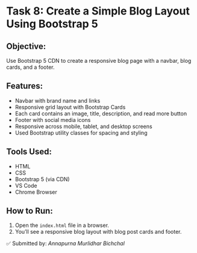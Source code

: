 # Task 8: Create a Simple Blog Layout Using Bootstrap 5

## Objective:
Use Bootstrap 5 CDN to create a responsive blog page with a navbar, blog cards, and a footer.

## Features:
- Navbar with brand name and links
- Responsive grid layout with Bootstrap Cards
- Each card contains an image, title, description, and read more button
- Footer with social media icons
- Responsive across mobile, tablet, and desktop screens
- Used Bootstrap utility classes for spacing and styling

## Tools Used:
- HTML
- CSS
- Bootstrap 5 (via CDN)
- VS Code
- Chrome Browser



## How to Run:
1. Open the `index.html` file in a browser.
2. You’ll see a responsive blog layout with blog post cards and footer.

✅ Submitted by: *Annapurna Murlidhar Bichchal*
